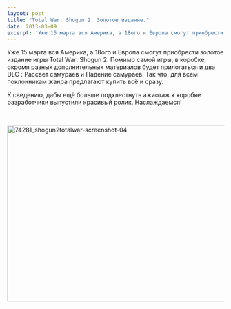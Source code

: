```yaml
---
layout: post
title: "Total War: Shogun 2. Золотое издание."
date: 2013-03-09
excerpt: 'Уже 15 марта вся Америка, а 18ого и Европа смогут приобрести золотое издание игры Total War&#58; Shogun 2....'
---
```


Уже 15 марта вся Америка, а 18ого и Европа смогут приобрести золотое издание игры Total War: Shogun 2. Помимо самой игры, в коробке, окромя разных дополнительных материалов будет прилогаться и два DLC : Рассвет самураев и Падение самураев. Так что, для всем поклонникам жанра предлагают купить всё и сразу.

К сведению, дабы ещё больше подхлестнуть ажиотаж к коробке разработчики выпустили красивый ролик. Наслаждаемся!

&nbsp;

<a href="http://gamersoul.ru/wp-content/uploads/2013/03/74281_shogun2totalwar-screenshot-04.jpg"><img class="wp-image-1660 aligncenter" alt="74281_shogun2totalwar-screenshot-04" src="http://gamersoul.ru/wp-content/uploads/2013/03/74281_shogun2totalwar-screenshot-04.jpg" width="725" height="409" /></a>